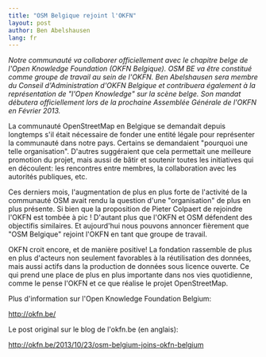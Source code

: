 ```yaml
---
title: "OSM Belgique rejoint l'OKFN"
layout: post
author: Ben Abelshausen
lang: fr
---
```


_Notre communauté va collaborer officiellement avec le chapitre belge de l'Open Knowledge Foundation (OKFN Belgique). OSM BE va être constitué comme groupe de travail au sein de l'OKFN. Ben Abelshausen sera membre du Conseil d'Administration d'OKFN Belgique et contribuera également à la représentation de "l'Open Knowledge" sur la scène belge. Son mandat débutera officiellement lors de la prochaine Assemblée Générale de l'OKFN en Février 2013._

La communauté OpenStreetMap en Belgique se demandait depuis longtemps s'il était nécessaire de fonder une entité légale pour représenter la communauté dans notre pays. Certains se demandaient "pourquoi une telle organisation". D'autres suggéraient que cela permettait une meilleure promotion du projet, mais aussi de bâtir et soutenir toutes les initiatives qui en découlent: les rencontres entre membres, la collaboration avec les autorités publiques, etc.

Ces derniers mois, l'augmentation de plus en plus forte de l'activité de la communauté OSM avait rendu la question d'une "organisation" de plus en plus présente. Si bien que la proposition de Pieter Colpaert de rejoindre l'OKFN est tombée à pic ! D'autant plus que l'OKFN et OSM défendent des objectifis similaires. Et aujourd'hui nous pouvons annoncer fièrement que "OSM Belgique" rejoint l'OKFN en tant que groupe de travail.

OKFN croit encore, et de manière positive! La fondation rassemble de plus en plus d'acteurs non seulement favorables à la réutilisation des données, mais aussi actifs dans la production de données sous licence ouverte. Ce qui prend une place de plus en plus importante dans nos vies quotidienne, comme le pense l'OKFN et ce que réalise le projet OpenStreetMap.

Plus d'information sur l'Open Knowledge Foundation Belgium:

<a href="http://okfn.be/">http://okfn.be/</a>

Le post original sur le blog de l'okfn.be (en anglais):

<a href="http://okfn.be/2013/10/23/osm-belgium-joins-okfn-belgium">http://okfn.be/2013/10/23/osm-belgium-joins-okfn-belgium<a/>
